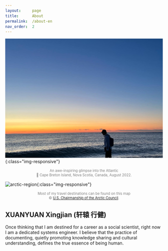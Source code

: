 ```yaml
---
layout:     page
title:      About
permalink:  /about-en
nav_order:  2
---
```


![me-at-cbi](/assets/images/about/cbi.jpg){:class="img-responsive"}
<p style="text-align:center;color:gray;font-size:80%;">
An awe-inspiring glimpse into the Atlantic<br>
&#128205; Cape Breton Island, Nova Scotia, Canada, August 2022.
</p>

![arctic-region](https://drive.google.com/thumbnail?id=1idXsgdzOLvlcoqM0kWhZfX14iOIlxUv8&sz=w1000){:class="img-responsive"}
<p style="text-align:center;color:gray;font-size:80%;">
Most of my travel destinations can be found on this map<br>
&copy; <a href="https://2009-2017.state.gov/documents/organization/258414.pdf">U.S. Chairmanship of the Arctic Council</a>.
</p>

## XUANYUAN Xingjian (轩辕 行健)

Once thinking that I am destined for a career as a social scientist, right now I am a dedicated systems engineer. I believe that the practice of documenting, quietly promoting knowledge sharing and cultural understanding, defines the true essence of being human.

<!-- The following information is under revision

### &#127979; Education

#### Master of Engineering in Computer Science and Engineering, Washington University in St. Louis

CS-related coursework with links:
  - **CSE 523S: Systems Security**, taught by [Dr. Patrick Crowley](https://www.arl.wustl.edu/~pcrowley/), complemented with [SEED Labs](https://seedsecuritylabs.org/) developed by [Dr. Wenliang Du](https://web.ecs.syr.edu/~wedu/) from [Syracuse University](https://www.syracuse.edu/)
  - [**CSE 522S: Advanced Operating Systems**](https://classes.engineering.wustl.edu/cse522/), taught by [Dr. James Orr](https://www.cse.wustl.edu/~james.orr/) and [Dr. Marion Sudvarg](https://www.sudvarg.com/)
  - [**CSE 330/503S: Rapid Prototype Development and Creative Programming**](https://classes.engineering.wustl.edu/cse330), taught by [Dr. Todd Sproull](https://research.engineering.wustl.edu/~todd/)
  - **CSE 467S: Embedded Computing Systems**, taught by Dr. Darko Ivanovich, originally developed by [Dr. Chenyang Lu](https://www.cse.wustl.edu/~lu/)
  - [**CSE 433S: Introduction to Computer Security**](https://cybersecurity.seas.wustl.edu/ning/teaching/F21cse433s/index.html), taught by [Dr. Ning Zhang](https://engineering.wustl.edu/faculty/Ning-Zhang.html), complemented with CTF exercises explained in [Kaplan et al. (2022)](https://dl.acm.org/doi/pdf/10.1145/3502717.3532153) and [Cole (2022)](https://dl.acm.org/doi/pdf/10.1145/3502718.3524806)
  - **CSE 433R: Capture The Flag (CTF) Studio**, taught by [Dr. Stephen V. Cole](https://github.com/cole-wustl) (please find resources page [here]({{ site.baseurl }}/blog/cse433r-resources))
  - [**CSE 425S: Programming Languages and Systems**](https://www.cse.wustl.edu/~dennis.cosgrove/courses/cse425s/fall22/), taught by [Prof. Dennis Cosgrove](https://www.cse.wustl.edu/~dennis.cosgrove/), complemented with CSE 341 course materials developed by [Dr. Dan Grossman](https://homes.cs.washington.edu/~djg/teachingMaterials/spl/) at [University of Washington](https://www.washington.edu/)
  - [**CSE 422S: Operating Systems Organization**](https://classes.engineering.wustl.edu/cse422/), taught by Dr. James Orr
  - [**CSE 361S: Introduction to Systems Software**](https://www.cse.wustl.edu/~angelee/cse361/), taught by [Dr. I-Ting Angelina Lee](https://www.cse.wustl.edu/~angelee/home_page/) (a course based on [CS:APP](https://csapp.cs.cmu.edu/))
  - [**ECON 558: Matching and Assignment**](https://economics.wustl.edu/matching-and-assignment), taught by [Dr. SangMok Lee](https://sangmok81.github.io/website/)
  - [**MATH 4351: Number Theory and Cryptography**](https://sites.google.com/view/benw/teaching/math-4351-spring-22), taught by [Dr. Ben Wormleighton](https://sites.google.com/view/benw/), following lecture notes from [Dr. Matt Kerr](https://www.math.wustl.edu/~matkerr/)

#### Bachelor of Arts in Economics, Tsinghua University

Thesis Title: "The U.S. Tri­-Party Repo Market: Historical Dynamics and the Global Financial Crisis"

Supervisor: [Dr. Zhun Zhao](https://www.tioe.tsinghua.edu.cn/info/1180/1309.htm)

![overnight-reference-rates](https://drive.google.com/uc?id=1ntyFwwLGOcqWAU84jmRSWGYQWRNboK7s){:class="img-responsive"}

> A Twitter thread by [@concodanomics](https://twitter.com/concodanomics): The repo market is the wheel greaser of the U.S. empire's financial engine. Without it, U.S. dollar liquidity would be lackluster. . . . On top, triparty repo allows cash lenders, mainly asset managers like MMFs, to lend mostly to the Fed's primary dealers, whose job is to distribute cash to other segments in repo. Primary dealers then attempt to make a profit by lending these funds into "interdealer" (dealer-to-dealer) markets and charging a higher spread. Smaller securities dealers will lend this cash to customers in the "bilateral" (dealer-to-customer) market, for an even larger fee.

  - Hand-collected and visualized macro-­financial data sets retrieved from official websites of FRB, New York Fed, St. Louis Fed, SEC, SIFMA, OFR, as well as multiple academic publications.
  - Explained market segmentation, (estimated) transaction volume, major participants, collateral types, rehypothecation, and contract features of tri-party repos in the U.S.
  - Recounted the origin, early developments, and 2007-2009 market run, emphasizing legal complexity, balance sheet effects, and systemic risk associated with repo transactions.

### &#128194; Course Projects

#### Microarchitectural Attacks

- Implemented Flush+Reload Attack, Spectre Attack Variant 1, Spectre-RSB Attack, Meltdown Attack on an Intel MacBook.
- Implemented Shared Cache DoS Attack on a Raspberry Pi 3 B+.

#### China's Shadow Banking System and Local Government Debt Problem

- Created a conceptual diagram for China's shadow banking credit intermediation.
- Hand-collected, cross-checked, cleaned, and visualized provincial data sets for the period 2013-2017. Data sources include official websites of PBoC, MoF, NAO, MoHURD along with commercial databases such as WIND, CEIC, and Choice. Data items include fiscal position, wealth management product issuance, municipal and chengtou bond issuance, local and foreign currency deposits of financial institutions, supply of state­owned land for construction purposes, etc., totaling 8215 entries.
- Validated the spatial correlation between the number of wealth management products issued by major commercial banks and outstanding local government debt.

### &#128372; Experience

#### Graduate Teaching Assistant

Working under Professor Patrick Crowley for the CSE course CSE 523S: "Systems Security" at Washington University in St. Louis.

#### Research Assistant

Envoy control plane design at Washington University's Open Network Laboratory.

Translation of Hyman P. Minsky's *Can It Happen Again* at Institute of Economics, Tsinghua University.

#### Tsinghua University Student Orchestra

Principal Second Violin.

Orchestral and chamber music events held at:
- [National Center for the Performing Arts, Beijing, China](http://en.chncpa.org/),
- [The New Tsinghua Xuetang, Beijing, China](https://www.tsinghua.edu.cn/en/Campus/Student_Life/Arts_Culture.htm),
- [Mong Man Wai Concert Hall, Beijing, China](https://www.tsinghua.edu.cn/en/Campus/Student_Life/Arts_Culture.htm),
- [Lee Hysan Concert Hall, Hong Kong, China](https://www.arts.cuhk.edu.hk/~music/facility/1),
- Art Center of [Shanghai University of Finance and Economics](https://english.sufe.edu.cn/), Shanghai, China.

### &#128187; Skills

 - General programming: C/C++, Go, Python.
 - Web development: HTML, CSS, JavaScript.

-->